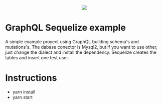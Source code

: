 <p align="center">
    <img src="http://www.gokhan-gokalp.com/wp-content/uploads/2017/07/graphQL.png" >
</p>

# GraphQL Sequelize example

A simple example proyect using GraphQL building schema's and mutations's. 
The dabase conector is Mysql2, but if you want to use other, just change the 
dialect and install the dependency. Sequelize creates the tables and insert one test user. 

# Instructions 
- yarn install
- yarn start





